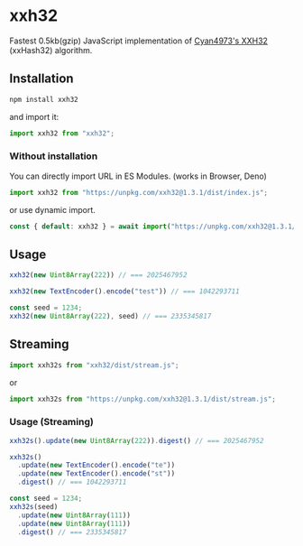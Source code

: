 # xxh32

Fastest 0.5kb(gzip) JavaScript implementation of [Cyan4973's XXH32](https://github.com/Cyan4973/xxHash) (xxHash32) algorithm.

## Installation

```sh
npm install xxh32
```

and import it:

```js
import xxh32 from "xxh32";
```

### Without installation

You can directly import URL in ES Modules. (works in Browser, Deno)

```js
import xxh32 from "https://unpkg.com/xxh32@1.3.1/dist/index.js";
```

or use dynamic import.

```js
const { default: xxh32 } = await import("https://unpkg.com/xxh32@1.3.1/dist/index.js");
```

## Usage

```js
xxh32(new Uint8Array(222)) // === 2025467952

xxh32(new TextEncoder().encode("test")) // === 1042293711

const seed = 1234;
xxh32(new Uint8Array(222), seed) // === 2335345817
```

## Streaming

```js
import xxh32s from "xxh32/dist/stream.js";
```

or

```js
import xxh32s from "https://unpkg.com/xxh32@1.3.1/dist/stream.js";
```

### Usage (Streaming)

```js
xxh32s().update(new Uint8Array(222)).digest() // === 2025467952

xxh32s()
  .update(new TextEncoder().encode("te"))
  .update(new TextEncoder().encode("st"))
  .digest() // === 1042293711

const seed = 1234;
xxh32s(seed)
  .update(new Uint8Array(111))
  .update(new Uint8Array(111))
  .digest() // === 2335345817
```
